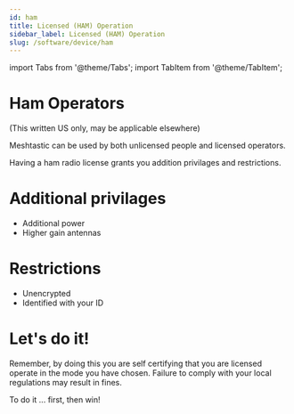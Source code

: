 ```yaml
---
id: ham
title: Licensed (HAM) Operation
sidebar_label: Licensed (HAM) Operation
slug: /software/device/ham
---
```

import Tabs from '@theme/Tabs';
import TabItem from '@theme/TabItem';

# Ham Operators

(This written US only, may be applicable elsewhere)

Meshtastic can be used by both unlicensed people and licensed operators.

Having a ham radio license grants you addition privilages and restrictions.

# Additional privilages

* Additional power
* Higher gain antennas

# Restrictions

* Unencrypted
* Identified with your ID

# Let's do it!

Remember, by doing this you are self certifying that you are licensed operate in the mode you have chosen. Failure to comply with your local regulations may result in fines.

To do it ... first, then win!